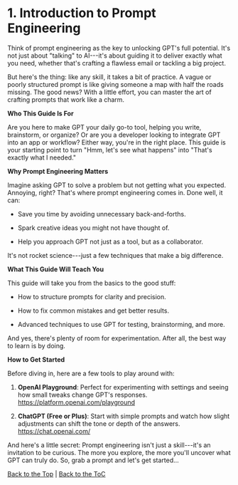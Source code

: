 # 1. Introduction to Prompt Engineering

Think of prompt engineering as the key to unlocking GPT's full
potential. It's not just about "talking" to AI---it's about guiding it
to deliver exactly what you need, whether that's crafting a flawless
email or tackling a big project.

But here's the thing: like any skill, it takes a bit of practice. A
vague or poorly structured prompt is like giving someone a map with half
the roads missing. The good news? With a little effort, you can master
the art of crafting prompts that work like a charm.

**Who This Guide Is For**

Are you here to make GPT your daily go-to tool, helping you write,
brainstorm, or organize? Or are you a developer looking to integrate GPT
into an app or workflow? Either way, you're in the right place. This
guide is your starting point to turn "Hmm, let's see what happens" into
"That's exactly what I needed."

**Why Prompt Engineering Matters**

Imagine asking GPT to solve a problem but not getting what you expected.
Annoying, right? That's where prompt engineering comes in. Done well, it
can:

-   Save you time by avoiding unnecessary back-and-forths.

-   Spark creative ideas you might not have thought of.

-   Help you approach GPT not just as a tool, but as a collaborator.

It's not rocket science---just a few techniques that make a big
difference.

**What This Guide Will Teach You**

This guide will take you from the basics to the good stuff:

-   How to structure prompts for clarity and precision.

-   How to fix common mistakes and get better results.

-   Advanced techniques to use GPT for testing, brainstorming, and more.

And yes, there's plenty of room for experimentation. After all, the best
way to learn is by doing.

**How to Get Started**

Before diving in, here are a few tools to play around with:

1.  **OpenAI Playground**: Perfect for experimenting with settings and
    seeing how small tweaks change GPT's responses.
    <https://platform.openai.com/playground>

2.  **ChatGPT (Free or Plus)**: Start with simple prompts and watch how
    slight adjustments can shift the tone or depth of the answers.
    <https://chat.openai.com/>

And here's a little secret: Prompt engineering isn't just a skill---it's
an invitation to be curious. The more you explore, the more you'll
uncover what GPT can truly do. So, grab a prompt and let's get started...

[Back to the Top](#) | [Back to the ToC](../README.md)